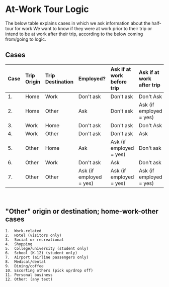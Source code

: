 # At-Work Tour Logic


The below table explains cases in which we ask information about the half-tour for work We want to know if they were at work prior to their trip or intend 
to be at work after their trip, according to the below coming from/going to logic.


## Cases

| **Case** | **Trip Origin**        | **Trip Destination**   | **Employed?**                  | **Ask if at work before trip** | **Ask if at work after trip**  |
|:---------|:-----------------------|:-----------------------|:-------------------------------|:-------------------------------|:-------------------------------|
| 1.       | Home                   | Work                   | Don't ask                      | Don't ask                      | Don't Ask                      |
| 2.       | Home                   | Other                  | Ask                            | Don't ask                      | Ask (if employed = yes)        |
| 3.       | Work                   | Home                   | Don't ask                      | Don't ask                      | Don't Ask                      |
| 4.       | Work                   | Other                  | Don't ask                      | Don't ask                      | Ask                            |
| 5.       | Other                  | Home                   | Ask                            | Ask (if employed = yes)        | Don't ask                      |
| 6.       | Other                  | Work                   | Don't ask                      | Ask                            | Don't ask                      |
| 7.       | Other                  | Other                  | Ask (if employed = yes)        | Ask (if employed = yes)        | Ask (if employed = yes)        |

 <br/>
     
## "Other" origin or destination; home-work-other cases

```
1.  Work-related
2.  Hotel (visitors only)
3.  Social or recreational
4.  Shopping
5.  College/university (student only)
6.  School (K-12) (student only)
7.  Airport (airline passengers only)
8.  Medical/dental
9.  Dining/coffee
10. Escorting others (pick up/drop off)
11. Personal business
12. Other: (any text)    
```




